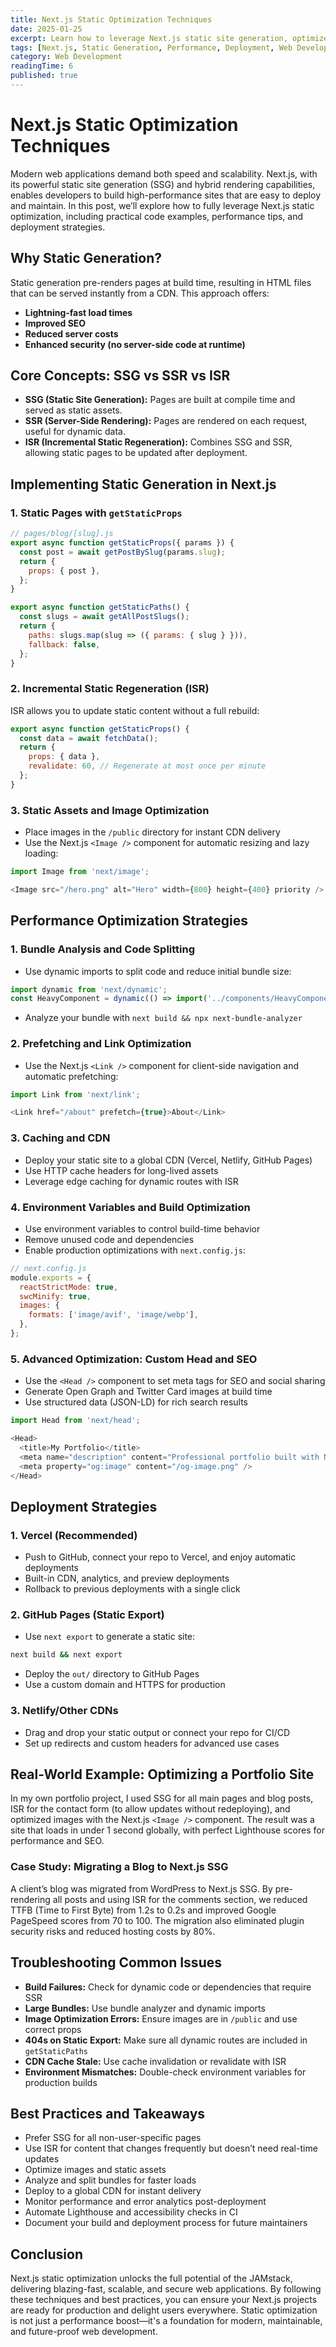 ```yaml
---
title: Next.js Static Optimization Techniques
date: 2025-01-25
excerpt: Learn how to leverage Next.js static site generation, optimize performance, and deploy blazing-fast web apps with real-world code examples and best practices.
tags: [Next.js, Static Generation, Performance, Deployment, Web Development]
category: Web Development
readingTime: 6
published: true
---
```


# Next.js Static Optimization Techniques

Modern web applications demand both speed and scalability. Next.js, with its powerful static site generation (SSG) and hybrid rendering capabilities, enables developers to build high-performance sites that are easy to deploy and maintain. In this post, we’ll explore how to fully leverage Next.js static optimization, including practical code examples, performance tips, and deployment strategies.

## Why Static Generation?

Static generation pre-renders pages at build time, resulting in HTML files that can be served instantly from a CDN. This approach offers:

- **Lightning-fast load times**
- **Improved SEO**
- **Reduced server costs**
- **Enhanced security (no server-side code at runtime)**

## Core Concepts: SSG vs SSR vs ISR

- **SSG (Static Site Generation):** Pages are built at compile time and served as static assets.
- **SSR (Server-Side Rendering):** Pages are rendered on each request, useful for dynamic data.
- **ISR (Incremental Static Regeneration):** Combines SSG and SSR, allowing static pages to be updated after deployment.

## Implementing Static Generation in Next.js

### 1. Static Pages with `getStaticProps`

```javascript
// pages/blog/[slug].js
export async function getStaticProps({ params }) {
  const post = await getPostBySlug(params.slug);
  return {
    props: { post },
  };
}

export async function getStaticPaths() {
  const slugs = await getAllPostSlugs();
  return {
    paths: slugs.map(slug => ({ params: { slug } })),
    fallback: false,
  };
}
```

### 2. Incremental Static Regeneration (ISR)

ISR allows you to update static content without a full rebuild:

```javascript
export async function getStaticProps() {
  const data = await fetchData();
  return {
    props: { data },
    revalidate: 60, // Regenerate at most once per minute
  };
}
```

### 3. Static Assets and Image Optimization

- Place images in the `/public` directory for instant CDN delivery
- Use the Next.js `<Image />` component for automatic resizing and lazy loading:

```javascript
import Image from 'next/image';

<Image src="/hero.png" alt="Hero" width={800} height={400} priority />
```

## Performance Optimization Strategies

### 1. Bundle Analysis and Code Splitting

- Use dynamic imports to split code and reduce initial bundle size:

```javascript
import dynamic from 'next/dynamic';
const HeavyComponent = dynamic(() => import('../components/HeavyComponent'));
```

- Analyze your bundle with `next build && npx next-bundle-analyzer`

### 2. Prefetching and Link Optimization

- Use the Next.js `<Link />` component for client-side navigation and automatic prefetching:

```javascript
import Link from 'next/link';

<Link href="/about" prefetch={true}>About</Link>
```

### 3. Caching and CDN

- Deploy your static site to a global CDN (Vercel, Netlify, GitHub Pages)
- Use HTTP cache headers for long-lived assets
- Leverage edge caching for dynamic routes with ISR

### 4. Environment Variables and Build Optimization

- Use environment variables to control build-time behavior
- Remove unused code and dependencies
- Enable production optimizations with `next.config.js`:

```javascript
// next.config.js
module.exports = {
  reactStrictMode: true,
  swcMinify: true,
  images: {
    formats: ['image/avif', 'image/webp'],
  },
};
```

### 5. Advanced Optimization: Custom Head and SEO

- Use the `<Head />` component to set meta tags for SEO and social sharing
- Generate Open Graph and Twitter Card images at build time
- Use structured data (JSON-LD) for rich search results

```javascript
import Head from 'next/head';

<Head>
  <title>My Portfolio</title>
  <meta name="description" content="Professional portfolio built with Next.js" />
  <meta property="og:image" content="/og-image.png" />
</Head>
```

## Deployment Strategies

### 1. Vercel (Recommended)

- Push to GitHub, connect your repo to Vercel, and enjoy automatic deployments
- Built-in CDN, analytics, and preview deployments
- Rollback to previous deployments with a single click

### 2. GitHub Pages (Static Export)

- Use `next export` to generate a static site:

```bash
next build && next export
```

- Deploy the `out/` directory to GitHub Pages
- Use a custom domain and HTTPS for production

### 3. Netlify/Other CDNs

- Drag and drop your static output or connect your repo for CI/CD
- Set up redirects and custom headers for advanced use cases

## Real-World Example: Optimizing a Portfolio Site

In my own portfolio project, I used SSG for all main pages and blog posts, ISR for the contact form (to allow updates without redeploying), and optimized images with the Next.js `<Image />` component. The result was a site that loads in under 1 second globally, with perfect Lighthouse scores for performance and SEO.

### Case Study: Migrating a Blog to Next.js SSG

A client’s blog was migrated from WordPress to Next.js SSG. By pre-rendering all posts and using ISR for the comments section, we reduced TTFB (Time to First Byte) from 1.2s to 0.2s and improved Google PageSpeed scores from 70 to 100. The migration also eliminated plugin security risks and reduced hosting costs by 80%.

## Troubleshooting Common Issues

- **Build Failures:** Check for dynamic code or dependencies that require SSR
- **Large Bundles:** Use bundle analyzer and dynamic imports
- **Image Optimization Errors:** Ensure images are in `/public` and use correct props
- **404s on Static Export:** Make sure all dynamic routes are included in `getStaticPaths`
- **CDN Cache Stale:** Use cache invalidation or revalidate with ISR
- **Environment Mismatches:** Double-check environment variables for production builds

## Best Practices and Takeaways

- Prefer SSG for all non-user-specific pages
- Use ISR for content that changes frequently but doesn’t need real-time updates
- Optimize images and static assets
- Analyze and split bundles for faster loads
- Deploy to a global CDN for instant delivery
- Monitor performance and error analytics post-deployment
- Automate Lighthouse and accessibility checks in CI
- Document your build and deployment process for future maintainers

## Conclusion

Next.js static optimization unlocks the full potential of the JAMstack, delivering blazing-fast, scalable, and secure web applications. By following these techniques and best practices, you can ensure your Next.js projects are ready for production and delight users everywhere. Static optimization is not just a performance boost—it's a foundation for modern, maintainable, and future-proof web development. 